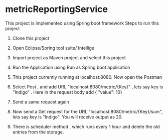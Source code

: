 # metricReportingService
This project is implemented using Spring boot framework
Steps to run this project

1) Clone this project
2) Open Eclipse/Spring tool suite/ Intellige 
3) Import project as Maven project and select this project
4) Run the Application using Run as Spring boot application
5) This project currently running at localhost:8080. Now open the Postman
6) Select Post , and add URL "localhost:8080/metric/{Key}" , lets say key is "Indigo" . 
   Here in the request body add { "value": 10}
7) Send a same request again

8) Now send a Get request for the URL "localhost:8080/metric/{Key}/sum", lets say key is "Indigo". You will receive output as 20.
9) There is scheduler method , which runs every 1 hour and delete the old entries from the storage.

